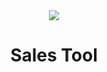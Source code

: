 <div align="center">
  <img src="https://encrypted-tbn0.gstatic.com/images?q=tbn:ANd9GcQi4R3pK0KKjyh59S41sUWrulQxnBatXPJhR8YwQxZ-lw&s" />
  <h1 align="center">Sales Tool</h1>
</div>
